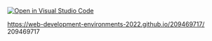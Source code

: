 [![Open in Visual Studio Code](https://classroom.github.com/assets/open-in-vscode-c66648af7eb3fe8bc4f294546bfd86ef473780cde1dea487d3c4ff354943c9ae.svg)](https://classroom.github.com/online_ide?assignment_repo_id=7564900&assignment_repo_type=AssignmentRepo)

https://web-development-environments-2022.github.io/209469717/
209469717
